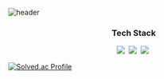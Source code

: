 ![header](https://capsule-render.vercel.app/api?type=transparent&color=auto&height=300&section=header&text=Sangin%20&fontSize=90)

<div align="center">
<h3>Tech Stack</h3>
<img src="https://img.shields.io/badge/Java-007396?style=flat-square&logo=Java&logoColor=white"/>&nbsp
<img src="https://img.shields.io/badge/Spring-6DB33F?style=flat-square&logo=Spring&logoColor=white"/>&nbsp
<img src="https://img.shields.io/badge/Android-3DDC84?style=flat-square&logo=Android&logoColor=white"/>&nbsp
</div>




[![Solved.ac Profile](http://mazassumnida.wtf/api/v2/generate_badge?boj=ksiisk99)](https://solved.ac/ksiisk99/)
